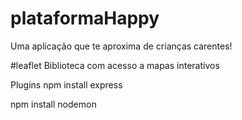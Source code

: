 # plataformaHappy
 Uma aplicação que te aproxima de crianças carentes!

#leaflet 
Biblioteca com acesso a mapas interativos

Plugins
npm install express

npm install nodemon